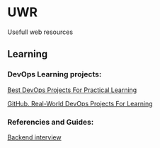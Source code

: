 # UWR
Usefull web resources
<br>

## Learning

### DevOps Learning projects:

[Best DevOps Projects For Practical Learning](https://devopscube.com/devops-projects/)

[GitHub. Real-World DevOps Projects For Learning](https://github.com/techiescamp/devops-projects)

### Referencies and Guides:

[Backend interview](https://backendinterview.ru/index.html)
